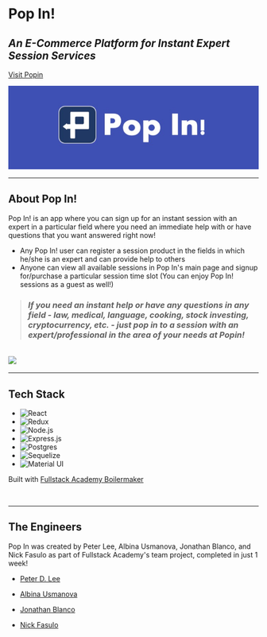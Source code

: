 # Pop In!

## _An E-Commerce Platform for Instant Expert Session Services_

<a href="https://popin-app.herokuapp.com" target="_blank">Visit Popin</a>

<img src="public/popin-banner.jpg" width="850">

<br/>

---

## About Pop In!

Pop In! is an app where you can sign up for an instant session with an expert in a particular field where you need an immediate help with or have questions that you want answered right now!

- Any Pop In! user can register a session product in the fields in which he/she is an expert and can provide help to others
- Anyone can view all available sessions in Pop In's main page and signup for/purchase a particular session time slot (You can enjoy Pop In! sessions as a guest as well!)

> ### _If you need an instant help or have any questions in any field - law, medical, language, cooking, stock investing, cryptocurrency, etc. - just pop in to a session with an expert/professional in the area of your needs at Popin!_

<br/>

<img src="public/popin-snippet.gif" width="850">

---

## Tech Stack

- ![React](https://img.shields.io/badge/-React-05122A?style=plastic&color=1ea9f5&logo=react)
- ![Redux](https://img.shields.io/badge/-Redux-05122A?style=plastic&color=a084f7&logo=redux&logoColor=6131AE)
- ![Node.js](https://img.shields.io/badge/-Node.js-05122A?style=plastic&color=093103&logo=node.js)
- ![Express.js](https://img.shields.io/badge/-Express-05122A?style=plastic&color=252c2f&logo=express)
- ![Postgres](https://img.shields.io/badge/-Postgres-05122A?style=plastic&color=032147&logo=postgresQL)
- ![Sequelize](https://img.shields.io/badge/-Sequelize-05122A?style=plastic&color=0f5182&logo=sequelize)
- ![Material UI](https://img.shields.io/badge/-MaterialUI-05122A?style=plastic&color=01335f&logo=materialui)

Built with <a href="https://github.com/FullstackAcademy/boilermaker" target="_blank" >Fullstack Academy Boilermaker</a>

<br/>

---

## The Engineers

Pop In was created by Peter Lee, Albina Usmanova, Jonathan Blanco, and Nick Fasulo as part of Fullstack Academy's team project, completed in just 1 week!

- <a href="https://github.com/pdl39" target="_blank"><p>Peter D. Lee</p>
- <a href="https://github.com/Lighein" target="_blank"><p>Albina Usmanova</p>
- <a href="https://github.com/jonblanco-gif" target="_blank"><p>Jonathan Blanco</p>
- <a href="https://github.com/NickFasulo" target="_blank"><p>Nick Fasulo</p>
